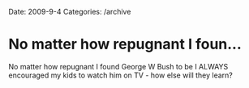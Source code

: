 Date: 2009-9-4
Categories: /archive

# No matter how repugnant I foun...

No matter how repugnant I found George W Bush to be I ALWAYS encouraged my kids to watch him on TV - how else will they learn?
